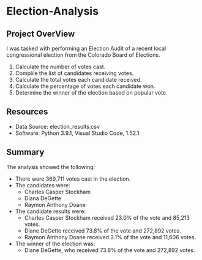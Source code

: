 # Election-Analysis

## Project OverView
I was tasked with performing an Election Audit of a recent local congressional election from the Colorado Board of Elections.

1. Calculate the number of votes cast.
2. Complile the list of candidates receiving votes.
3. Calculate the total votes each candidate received.
4. Calculate the percentage of votes each candidate won.
5. Determine the winner of the election based on popular vote.


## Resources
- Data Source: election_results.csv
- Software: Python 3.9.1, Visual Studio Code, 1.52.1

## Summary
The analysis showed the following:
- There were 369,711 votes cast in the election.
- The candidates were:
    - Charles Casper Stockham
    - Diana DeGette
    - Raymon Anthony Doane
- The candidate results were:
    - Charles Casper Stockham received 23.0% of the vote and 85,213 votes.
    - Diane DeGette received 73.8% of the vote and 272,892 votes.
    - Raymon Anthony Doane received 3.1% of the vote and 11,606 votes.
- The winner of the election was:
    - Diane DeGette, who received 73.8% of the vote and 272,892 votes.
    
